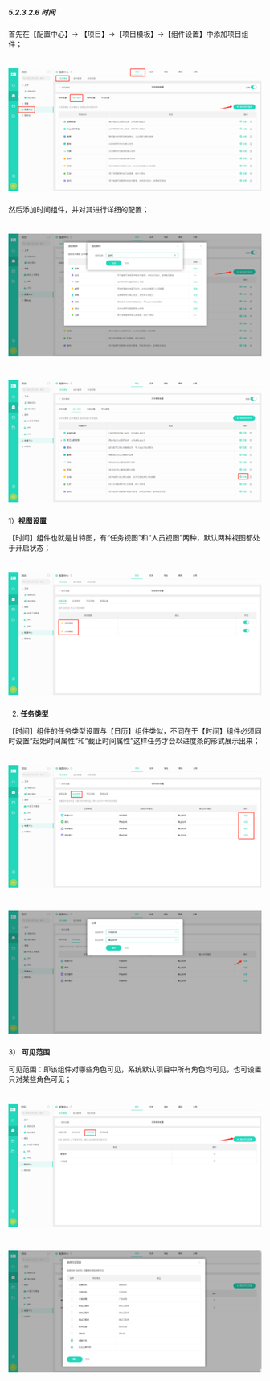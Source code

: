 ##### 5.2.3.2.6 时间

首先在【配置中心】→ 【项目】→【项目模板】→【组件设置】中添加项目组件；

# ![](/assets/3组件管理-添加项目组件1.png)

然后添加时间组件，并对其进行详细的配置；

# ![](/assets/8组件管理-时间1.png)

# ![](/assets/8组件管理-时间2.png)


1）**视图设置**

【时间】组件也就是甘特图，有“任务视图”和“人员视图”两种，默认两种视图都处于开启状态；

# ![](/assets/8组件管理-时间-人员视图.png)

2) **任务类型**

【时间】组件的任务类型设置与【日历】组件类似，不同在于【时间】组件必须同时设置“起始时间属性”和“截止时间属性”这样任务才会以进度条的形式展示出来；

# ![](/assets/8组件管理-时间-任务设置1.png)

# ![](/assets/8组件管理-时间-任务设置2.png)

3） **可见范围**

可见范围：即该组件对哪些角色可见，系统默认项目中所有角色均可见，也可设置只对某些角色可见；

# ![](/assets/8组件管理-可见范围1.png)

# ![](/assets/8组件管理-可见范围2.png)